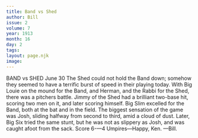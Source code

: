 ```yaml
---
title: Band vs Shed
author: Bill
issue: 2
volume: 7
year: 1913
month: 16
day: 2
tags:
layout: page.njk
image:
---
```

BAND vs SHED    June 30    The Shed could not hold the Band down; somehow they seemed to have a terrific burst of speed in their playing today. With Big Louie on the mound for the Band, and Herman, and the Rabbi for the Shed, there was a pitchers battle. Jimmy of the Shed had a brilliant two-base hit, scoring two men on it, and later scoring himself. Big Slim excelled for the Band, both at the bat and in the field. The biggest sensation of the game was Josh, sliding halfway from second to third, amid a cloud of dust. Later, Big Six tried the same stunt, but he was not as slippery as Josh, and was caught afoot from the sack. Score 6-—4 Umpires—Happy, Ken. —Bill. 




